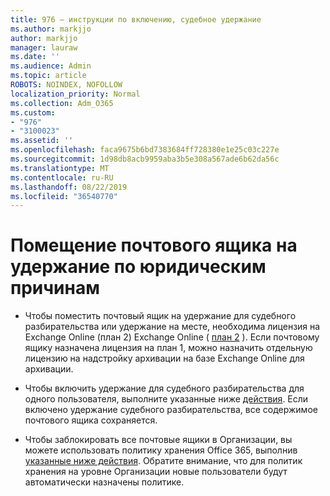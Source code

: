 ```yaml
---
title: 976 — инструкции по включению, судебное удержание
ms.author: markjjo
author: markjjo
manager: lauraw
ms.date: ''
ms.audience: Admin
ms.topic: article
ROBOTS: NOINDEX, NOFOLLOW
localization_priority: Normal
ms.collection: Adm_O365
ms.custom:
- "976"
- "3100023"
ms.assetid: ''
ms.openlocfilehash: faca9675b6bd7383684ff728380e1e25c03c227e
ms.sourcegitcommit: 1d98db8acb9959aba3b5e308a567ade6b62da56c
ms.translationtype: MT
ms.contentlocale: ru-RU
ms.lasthandoff: 08/22/2019
ms.locfileid: "36540770"
---
```

# <a name="place-a-mailbox-on-legal-hold"></a>Помещение почтового ящика на удержание по юридическим причинам

- Чтобы поместить почтовый ящик на удержание для судебного разбирательства или удержание на месте, необходима лицензия на Exchange Online (план 2) Exchange Online ( [план 2](https://docs.microsoft.com/office365/servicedescriptions/office-365-platform-service-description/office-365-plan-options) ). Если почтовому ящику назначена лицензия на план 1, можно назначить отдельную лицензию на надстройку архивации [](https://docs.microsoft.com/office365/servicedescriptions/exchange-online-archiving-service-description)на базе Exchange Online для архивации.

- Чтобы включить удержание для судебного разбирательства для одного пользователя, выполните указанные ниже [действия](https://docs.microsoft.com/office365/SecurityCompliance/place-a-mailbox-on-litigation-hold). Если включено удержание судебного разбирательства, все содержимое почтового ящика сохраняется.

- Чтобы заблокировать все почтовые ящики в Организации, вы можете использовать политику хранения Office 365, выполнив [указанные ниже действия](https://docs.microsoft.com/office365/securitycompliance/create-a-litigation-hold). Обратите внимание, что для политик хранения на уровне Организации новые пользователи будут автоматически назначены политике.
